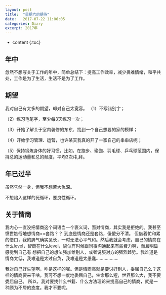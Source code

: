 ```yaml
---
layout: post
title:  "星期六的期待"
date:   2017-07-22 11:06:05
categories: Diary
excerpt: 2017年
---
```


* content
{:toc}

## 年中
忽然不想写关于工作的年中，简单总结下：提高工作效率，减少畏难情绪，和平共处，工作是为了生活，生活不是为了工作。


##  期望
我对自己有太多的期望，却对自己太宽容。
（1）不写错别字；

（2）练习毛笔字，至少每3天练习一次；

（3）开始了解关于室内装修的东东，找到一个自己想要的家的模样；

（4）开始学习管理、运营，也许某天我真的开了一家自己的串串店呢；

（5）保持锻炼身体的好习惯，比如，在跑步、瑜伽、羽毛球、乒乓球范围内，保持总的运动量和总的频度，平均3次/礼拜。

## 年已过半

虽然孓然一身，但我不想苦大仇深。

不想陷入这样的死循环，要良性循环。

## 关于情商

我内心一直没把情商这个词语当一个褒义词，面对情商，其实我是拒绝的。我甚至愤世嫉俗地想情商==套路？？  到底是情商还是套路，傻傻分不清。
但借着忙和累的借口，我的脾气确实见长，一时无法心平气和。然后我就会考虑，自己的情商在什么level，智商在什么level，貌似有时候跟同事沟通起来有些费力啊，而且明显感觉到自己有
想把自己的想法强加给别人，或者说服对方的强烈趋势。我难道是情商太低，我难道是太过自负，我难道是太愚蠢………………

我对自己好失望啊，咋是这样的呢。但是情商高就是要讨好别人，委屈自己么？这样的情商要来干啥，我可不想一度地委屈自己，生命那么短，世界那么大，我不要委屈自己。
所以，我对要找什么书籍、什么方法理论来提高自己的情商，就是一种颇为不屑的态度。我才不要呢。






